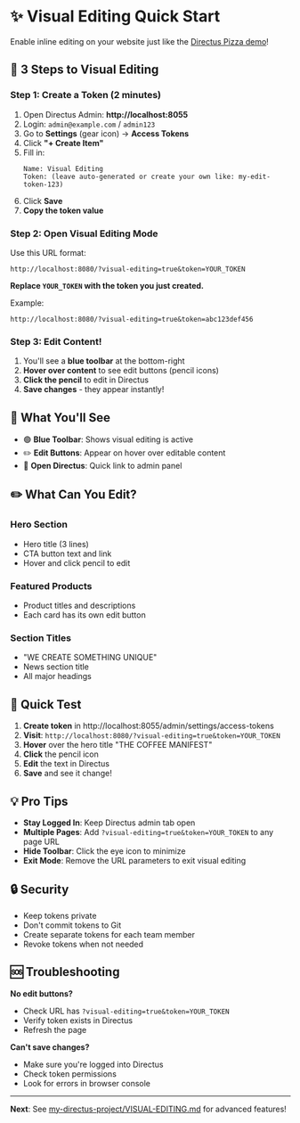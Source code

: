 # ✨ Visual Editing Quick Start

Enable inline editing on your website just like the [Directus Pizza demo](https://directus-pizza.vercel.app?visual-editing=true&token=2_v3i2MvgyJwbTxvBHu3xFRC3U23kIzx)!

## 🚀 3 Steps to Visual Editing

### Step 1: Create a Token (2 minutes)

1. Open Directus Admin: **http://localhost:8055**
2. Login: `admin@example.com` / `admin123`
3. Go to **Settings** (gear icon) → **Access Tokens**
4. Click **"+ Create Item"**
5. Fill in:
   ```
   Name: Visual Editing
   Token: (leave auto-generated or create your own like: my-edit-token-123)
   ```
6. Click **Save**
7. **Copy the token value**

### Step 2: Open Visual Editing Mode

Use this URL format:
```
http://localhost:8080/?visual-editing=true&token=YOUR_TOKEN
```

**Replace `YOUR_TOKEN` with the token you just created.**

Example:
```
http://localhost:8080/?visual-editing=true&token=abc123def456
```

### Step 3: Edit Content!

1. You'll see a **blue toolbar** at the bottom-right
2. **Hover over content** to see edit buttons (pencil icons)
3. **Click the pencil** to edit in Directus
4. **Save changes** - they appear instantly!

## 📍 What You'll See

- 🟢 **Blue Toolbar**: Shows visual editing is active
- ✏️ **Edit Buttons**: Appear on hover over editable content
- 🔗 **Open Directus**: Quick link to admin panel

## ✏️ What Can You Edit?

### Hero Section
- Hero title (3 lines)
- CTA button text and link
- Hover and click pencil to edit

### Featured Products
- Product titles and descriptions
- Each card has its own edit button

### Section Titles
- "WE CREATE SOMETHING UNIQUE"
- News section title
- All major headings

## 🎯 Quick Test

1. **Create token** in http://localhost:8055/admin/settings/access-tokens
2. **Visit**: `http://localhost:8080/?visual-editing=true&token=YOUR_TOKEN`
3. **Hover** over the hero title "THE COFFEE MANIFEST"
4. **Click** the pencil icon
5. **Edit** the text in Directus
6. **Save** and see it change!

## 💡 Pro Tips

- **Stay Logged In**: Keep Directus admin tab open
- **Multiple Pages**: Add `?visual-editing=true&token=YOUR_TOKEN` to any page URL
- **Hide Toolbar**: Click the eye icon to minimize
- **Exit Mode**: Remove the URL parameters to exit visual editing

## 🔒 Security

- Keep tokens private
- Don't commit tokens to Git
- Create separate tokens for each team member
- Revoke tokens when not needed

## 🆘 Troubleshooting

**No edit buttons?**
- Check URL has `?visual-editing=true&token=YOUR_TOKEN`
- Verify token exists in Directus
- Refresh the page

**Can't save changes?**
- Make sure you're logged into Directus
- Check token permissions
- Look for errors in browser console

---

**Next**: See [my-directus-project/VISUAL-EDITING.md](my-directus-project/VISUAL-EDITING.md) for advanced features!



